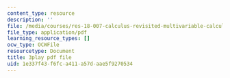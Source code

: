 ```yaml
---
content_type: resource
description: ''
file: /media/courses/res-18-007-calculus-revisited-multivariable-calculus-fall-2011/1e337f43f6fca411a57daae5f9270534_NG9hkGQwT3k.pdf
file_type: application/pdf
learning_resource_types: []
ocw_type: OCWFile
resourcetype: Document
title: 3play pdf file
uid: 1e337f43-f6fc-a411-a57d-aae5f9270534
---
```


